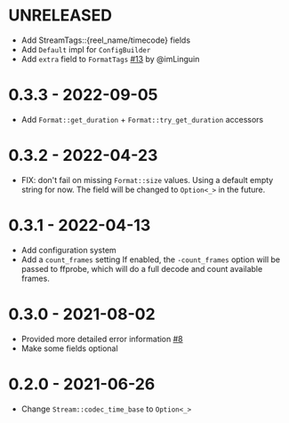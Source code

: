 # UNRELEASED

* Add StreamTags::{reel_name/timecode} fields
* Add `Default` impl for `ConfigBuilder`
* Add `extra` field to `FormatTags` [#13](https://github.com/theduke/ffprobe-rs/pull/13) by @imLinguin

# 0.3.3 - 2022-09-05

* Add `Format::get_duration` + `Format::try_get_duration` accessors

# 0.3.2 - 2022-04-23

* FIX: don't fail on missing `Format::size` values.
  Using a default empty string for now.
  The field will be changed to `Option<_>` in the future.

# 0.3.1 - 2022-04-13

* Add configuration system
* Add a `count_frames` setting
  If enabled, the `-count_frames` option will be passed to ffprobe,
  which will do a full decode and count available frames.

# 0.3.0 - 2021-08-02

* Provided more detailed error information
  [#8](https://github.com/theduke/ffprobe-rs/pull/8)
* Make some fields optional

# 0.2.0 - 2021-06-26

* Change `Stream::codec_time_base` to `Option<_>`


